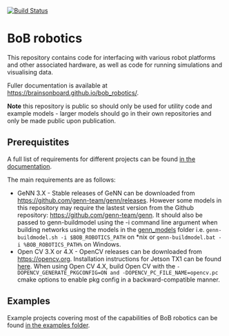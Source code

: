 [![Build Status](https://gen-ci.inf.sussex.ac.uk/buildStatus/icon?job=BoB%20robotics/bob_robotics/master)](https://gen-ci.inf.sussex.ac.uk/job/BoB%20robotics/job/bob_robotics/job/master/)
# BoB robotics
This repository contains code for interfacing with various robot platforms and other associated hardware, as well as code for running simulations and visualising data.

Fuller documentation is available at https://brainsonboard.github.io/bob_robotics/.

**Note** this repository is public so should only be used for utility code and example models - larger models should go in their own repositories and only be made public upon publication.

## Prerequistites
A full list of requirements for different projects can be found [in the documentation](docs_source/requirements.md).

The main requirements are as follows:
* GeNN 3.X - Stable releases of GeNN can be downloaded from https://github.com/genn-team/genn/releases. However some models in this repository may require the lastest version from the Github repository: https://github.com/genn-team/genn. It should also be passed to genn-buildmodel using the -i command line argument when building networks using the models in the [genn\_models](genn_models) folder i.e. ``genn-buildmodel.sh -i $BOB_ROBOTICS_PATH`` on \*nix or ``genn-buildmodel.bat -i %BOB_ROBOTICS_PATH%`` on Windows.
* Open CV 3.X or 4.X - OpenCV releases can be downloaded from https://opencv.org. Installation instructions for Jetson TX1 can be found [here](https://devtalk.nvidia.com/default/topic/965134/opencv-3-1-compilation-on-tx1-lets-collect-the-quot-definitive-quot-cmake-settings-). When using Open CV 4.X, build Open CV with the ``-DOPENCV_GENERATE_PKGCONFIG=ON and -DOPENCV_PC_FILE_NAME=opencv.pc`` cmake options to enable pkg config in a backward-compatible manner.

## Examples
Example projects covering most of the capabilities of BoB robotics can be found [in the examples folder](examples).
